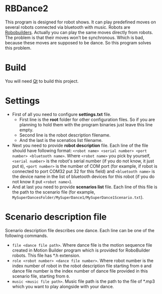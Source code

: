 RBDance2
========

This program is designed for robot shows. It can play predefined moves on several robots connected via bluetooth with music. Robots are [Robobuilders](http://www.robobuilder.net/en/). 
Actually you can play the same moves directly from robots. The problem is that their moves won't be synchronous. Which is bad, because these moves are supposed to be dance.
So this program solves this problem.

Build
=====
You will need [Qt](http://qt-project.org/) to build this project.

Settings
========

* First of all you need to configure __settings.txt__ file. 
  * First line is the __root__ folder for other configuration files. So if you are planning to hold them with the program binaries just leave this line empty.
  * Second line is the robot description filename.
  * And the last is the scenatios list filename.
* Next you need to provide __robot description__ file. Each line of the file should have following format: 
`<robot name> <serial number> <port number> <bluetooth name>`.
Where `<robot name>` you pick by yourself, `<serial number>` is the robot's serial number (if you do not know, it just put `0`), `<port number>` is the number of COM port (for example, if robot is connected to port COM32 put 32 for this field) and `<bluetooth name>` is the device name in the list of bluetooth devices for this robot (if you do not know it put `<robot name>`).
* And at last you need to provide __scenarios list__ file. Each line of this file is the path to the scenario file (for example, `MySuperDancesFolder/MySuperDance1/MySuperDance1Scenario.txt`).

Scenario description file
=========================

Scenario description file describes one dance. Each line can be one of the following commands.
* `file <dance file path>`. Where dance file is the motion sequence file created in Motion Builder program which is provided for RoboBuilder robots. This file has *.h extension.
* `role <robot number> <dance file number>`. Where robot number is the index number of robot in the robot description file starting from `0` and dance file number is the index number of dance file provided in this scenario file, starting from `0`.
* `music <music file path>`. Music file path is the path to the file of *.mp3 which you want to play alongside with your dance.
